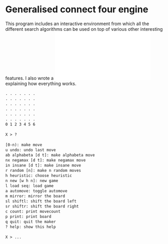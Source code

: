 # Generalised connect four engine
This program includes an interactive environment from which all the different search algorithms can be used on top of various other interesting features. I also wrote a ![paper](docs/paper.pdf) explaining how everything works.

```
. . . . . . .
. . . . . . .
. . . . . . .
. . . . . . .
. . . . . . .
. . . . . . .
0 1 2 3 4 5 6

X > ?

[0-n): make move
u undo: undo last move
ab alphabeta [d t]: make alphabeta move
nx negamax [d t]: make negamax move
in insane [d t]: make insane move
r random [n]: make n random moves
h heuristic: choose heuristic
n new [w h n]: new game
l load seq: load game
a automove: toggle automove
m mirror: mirror the board
sl shiftl: shift the board left
sr shiftr: shift the board right
c count: print movecount
p print: print board
q quit: quit the maker
? help: show this help

X > ...
```
